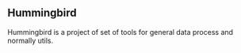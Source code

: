 ## Hummingbird

Hummingbird is a project of set of tools for general data process and normally utils.


